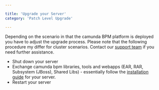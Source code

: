```yaml
---

title: 'Upgrade your Server'
category: 'Patch Level Upgrade'

---
```


Depending on the scenario in that the camunda BPM platform is deployed you have to adjust the upgrade process. Please note that the following procedure my differ for cluster scenarios. Contact our [support team](https://app.camunda.com/jira/browse/SUPPORT) if you need further assistance.

* Shut down your server
* Exchange camunda bpm libraries, tools and webapps (EAR, RAR, Subsystem (JBoss), Shared Libs) - essentially follow the [installation guide](ref:/guides/installation-guide/) for your server.
* Restart your server
